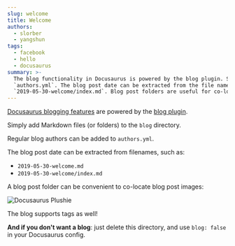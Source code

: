 ```yaml
---
slug: welcome
title: Welcome
authors:
  - slorber
  - yangshun
tags:
  - facebook
  - hello
  - docusaurus
summary: >-
  The blog functionality in Docusaurus is powered by the blog plugin. Simply add Markdown files (or folders) to the `blog` directory. Regular bloggers can be added to
  `authors.yml`. The blog post date can be extracted from the file name, for example: `2019-05-30-welcome.md` or
  `2019-05-30-welcome/index.md`. Blog post folders are useful for co-locating blog post images. The blog also supports tags! If you don't want a blog, just delete this directory and use `blog: false` in your Docusaurus config.
---
```


[Docusaurus blogging features](https://docusaurus.io/docs/blog) are powered by the [blog plugin](https://docusaurus.io/docs/api/plugins/@docusaurus/plugin-content-blog).

Simply add Markdown files (or folders) to the `blog` directory.

Regular blog authors can be added to `authors.yml`.

The blog post date can be extracted from filenames, such as:

- `2019-05-30-welcome.md`
- `2019-05-30-welcome/index.md`

A blog post folder can be convenient to co-locate blog post images:

![Docusaurus Plushie](./docusaurus-plushie-banner.jpeg)

The blog supports tags as well!

**And if you don't want a blog**: just delete this directory, and use `blog: false` in your Docusaurus config.